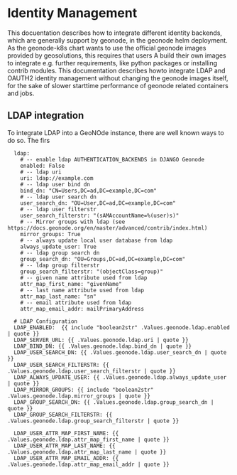 # Identity Management

This docuentation describes how to integrate different identity backends, which are generally support by geonode, in the geonode helm deployment. As the geonode-k8s chart wants to use the official geonode images provided by geosolutions, this requires that users A build their own images to integrate e.g. further requirements, like python packages or installing contrib modules. This documentation describes howto integrate LDAP and OAUTH2 identity management without changing the geonode images itself, for the sake of slower starttime performance of geonode related containers and jobs.


## LDAP integration

To integrate LDAP into a GeoNOde instance, there are well known ways to do so. The firs

```
  ldap:
    # -- enable ldap AUTHENTICATION_BACKENDS in DJANGO Geonode
    enabled: False
    # -- ldap uri
    uri: ldap://example.com
    # -- ldap user bind dn
    bind_dn: "CN=Users,DC=ad,DC=example,DC=com"
    # -- ldap user search dn
    user_search_dn: "OU=User,DC=ad,DC=example,DC=com"
    # -- ldap user filterstr
    user_search_filterstr: "(sAMAccountName=%(user)s)"
    # -- Mirror groups with ldap (see https://docs.geonode.org/en/master/advanced/contrib/index.html)
    mirror_groups: True
    # -- always update local user database from ldap
    always_update_user: True
    # -- ldap group search dn
    group_search_dn: "OU=Groups,DC=ad,DC=example,DC=com"
    # -- ldap group filterstr
    group_search_filterstr: "(objectClass=group)"
    # -- given name attribute used from ldap
    attr_map_first_name: "givenName"
    # -- last name attribute used from ldap
    attr_map_last_name: "sn"
    # -- email attribute used from ldap
    attr_map_email_addr: mailPrimaryAddress
```

```
  # LDAP Configuration
  LDAP_ENABLED:  {{ include "boolean2str" .Values.geonode.ldap.enabled | quote }}
  LDAP_SERVER_URL: {{ .Values.geonode.ldap.uri | quote }}
  LDAP_BIND_DN: {{ .Values.geonode.ldap.bind_dn | quote }}
  LDAP_USER_SEARCH_DN: {{ .Values.geonode.ldap.user_search_dn | quote }}
  LDAP_USER_SEARCH_FILTERSTR: {{ .Values.geonode.ldap.user_search_filterstr | quote }}
  LDAP_ALWAYS_UPDATE_USER: {{ .Values.geonode.ldap.always_update_user | quote }}
  LDAP_MIRROR_GROUPS: {{ include "boolean2str" .Values.geonode.ldap.mirror_groups | quote }}
  LDAP_GROUP_SEARCH_DN: {{ .Values.geonode.ldap.group_search_dn | quote }}
  LDAP_GROUP_SEARCH_FILTERSTR: {{ .Values.geonode.ldap.group_search_filterstr | quote }}
  
  LDAP_USER_ATTR_MAP_FIRST_NAME: {{ .Values.geonode.ldap.attr_map_first_name | quote }}
  LDAP_USER_ATTR_MAP_LAST_NAME: {{ .Values.geonode.ldap.attr_map_last_name | quote }}
  LDAP_USER_ATTR_MAP_EMAIL_ADDR: {{ .Values.geonode.ldap.attr_map_email_addr | quote }}
  ```